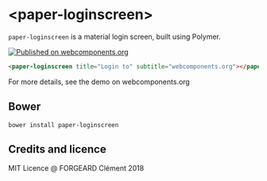 # \<paper-loginscreen\>

`paper-loginscreen` is a material login screen, built using Polymer.

[![Published on webcomponents.org](https://img.shields.io/badge/webcomponents.org-published-blue.svg)](https://www.webcomponents.org/element/cforgeard/paper-loginscreen)

<!---
```
<custom-element-demo>
  <template>
    <script src="../webcomponentsjs/webcomponents-lite.js"></script>
    <link rel="import" href="paper-loginscreen.html">
    <style>*{font-family:"Source Sans Pro",Roboto,sans-serif;}</style>
    <next-code-block></next-code-block>
  </template>
</custom-element-demo>
```
-->
```html
<paper-loginscreen title="Login to" subtitle="webcomponents.org"></paper-loginscreen>
```

For more details, see the demo on webcomponents.org

## Bower

```
bower install paper-loginscreen
```

## Credits and licence

MIT Licence
@ FORGEARD Clément 2018